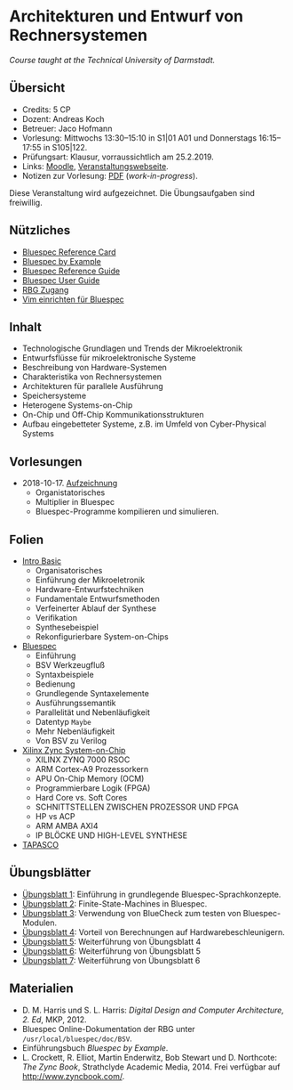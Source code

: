 # Architekturen und Entwurf von Rechnersystemen

*Course taught at the Technical University of Darmstadt.*

## Übersicht

*   Credits: 5 CP
*   Dozent: Andreas Koch
*   Betreuer: Jaco Hofmann
*   Vorlesung: Mittwochs 13:30–15:10 in S1|01 A01 und Donnerstags 16:15–17:55 in S105|122.
*   Prüfungsart: Klausur, vorraussichtlich am 25.2.2019.
*   Links: [Moodle](https://moodle.informatik.tu-darmstadt.de/course/view.php?id=476), [Veranstaltungswebseite](https://www.esa.informatik.tu-darmstadt.de/twiki/bin/view/Lectures/AERWS18De.html).
*   Notizen zur Vorlesung: [PDF](notizen.pdf) (*work-in-progress*).

Diese Veranstaltung wird aufgezeichnet. Die Übungsaufgaben sind freiwillig. 

## Nützliches

*   [Bluespec Reference Card](material/BSV_ref_card.pdf)
*   [Bluespec by Example](material/bsv_by_example.pdf)
*   [Bluespec Reference Guide](material/reference-guide.pdf)
*   [Bluespec User Guide](material/user-guide.pdf)
*   [RBG Zugang](tutorials/rbg.md)
*   [Vim einrichten für Bluespec](tutorials/vim.md)

## Inhalt

*   Technologische Grundlagen und Trends der Mikroelektronik
*   Entwurfsflüsse für mikroelektronische Systeme
*   Beschreibung von Hardware-Systemen
*   Charakteristika von Rechnersystemen
*   Architekturen für parallele Ausführung
*   Speichersysteme
*   Heterogene Systems-on-Chip
*   On-Chip und Off-Chip Kommunikationsstrukturen
*   Aufbau eingebetteter Systeme, z.B. im Umfeld von Cyber-Physical Systems

## Vorlesungen

*   2018-10-17. [Aufzeichnung](http://www.esa.cs.tu-darmstadt.de/campus/AER-20181017.avi)
    *   Organistatorisches
    *   Multiplier in Bluespec
    *   Bluespec-Programme kompilieren und simulieren.

## Folien

*   [Intro Basic](folien/intro_basics-handout.pdf)
    *   Organisatorisches
    *   Einführung der Mikroeletronik
    *   Hardware-Entwurfstechniken
    *   Fundamentale Entwurfsmethoden
    *   Verfeinerter Ablauf der Synthese
    *   Verifikation
    *   Synthesebeispiel
    *   Rekonfigurierbare System-on-Chips
*   [Bluespec](folien/bsv.pdf)
    *   Einführung
    *   BSV Werkzeugfluß
    *   Syntaxbeispiele
    *   Bedienung
    *   Grundlegende Syntaxelemente
    *   Ausführungssemantik
    *   Parallelität und Nebenläufigkeit
    *   Datentyp `Maybe`
    *   Mehr Nebenläufigkeit
    *   Von BSV zu Verilog
*   [Xilinx Zync System-on-Chip](folien/zynq-soc2.pdf)
    *   XILINX ZYNQ 7000 RSOC
    *   ARM Cortex-A9 Prozessorkern
    *   APU On-Chip Memory (OCM)
    *   Programmierbare Logik (FPGA)
    *   Hard Core vs. Soft Cores
    *   SCHNITTSTELLEN ZWISCHEN PROZESSOR UND FPGA
    *   HP vs ACP
    *   ARM AMBA AXI4
    *   IP BLÖCKE UND HIGH-LEVEL SYNTHESE
*   [TAPASCO](folien/tapasco-handout.pdf)

## Übungsblätter

*   [Übungsblatt 1](uebungen/ueb01_no_lsg.pdf): Einführung in grundlegende Bluespec-Sprachkonzepte.
*   [Übungsblatt 2](uebungen/ueb02_no_lsg.pdf): Finite-State-Machines in Bluespec.
*   [Übungsblatt 3](uebungen/ueb03_no_lsg.pdf): Verwendung von BlueCheck zum testen von Bluespec-Modulen. 
*   [Übungsblatt 4](uebungen/ueb04_no_lsg.pdf): Vorteil von Berechnungen auf Hardwarebeschleunigern.
*   [Übungsblatt 5](uebungen/ueb05_no_lsg.pdf): Weiterführung von Übungsblatt 4
*   [Übungsblatt 6](uebungen/ueb06_no_lsg.pdf): Weiterführung von Übungsblatt 5
*   [Übungsblatt 7](uebungen/ueb07_no_lsg.pdf): Weiterführung von Übungsblatt 6

## Materialien

*   D. M. Harris und S. L. Harris: *Digital Design and Computer Architecture, 2. Ed*, MKP, 2012.
*   Bluespec Online-Dokumentation der RBG unter `/usr/local/bluespec/doc/BSV`.
*   Einführungsbuch *Bluespec by Example*.
*   L. Crockett, R. Elliot, Martin Enderwitz, Bob Stewart und D. Northcote: *The Zync Book*, Strathclyde Academic Media, 2014. Frei verfügbar auf <http://www.zyncbook.com/>.

